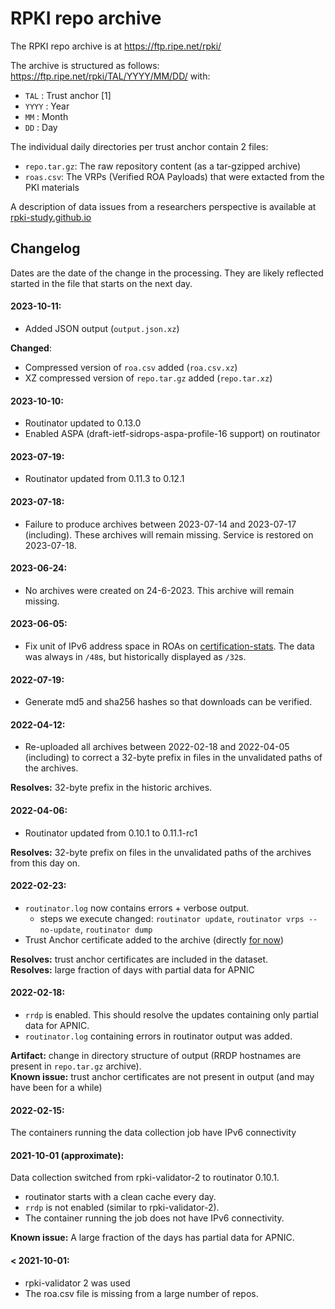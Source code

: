 # RPKI repo archive

The RPKI repo archive is at https://ftp.ripe.net/rpki/ 

The archive is structured as follows:
   https://ftp.ripe.net/rpki/TAL/YYYY/MM/DD/
with:
   * `TAL` : Trust anchor [1]
   * `YYYY` : Year
   * `MM`   : Month
   * `DD`   : Day

The individual daily directories per trust anchor contain 2 files:
   * `repo.tar.gz`: The raw repository content (as a tar-gzipped archive)
   * `roas.csv`: The VRPs (Verified ROA Payloads) that were extacted from the PKI materials


A description of data issues from a researchers perspective is available at [rpki-study.github.io](https://rpki-study.github.io/rpki-archive/)

## Changelog
Dates are the date of the change in the processing. They are likely reflected started in the file that starts on the next day.

#### 2023-10-11:

  * Added JSON output (`output.json.xz`)

**Changed**:
  * Compressed version of `roa.csv` added (`roa.csv.xz`)
  * XZ compressed version of `repo.tar.gz` added (`repo.tar.xz`)

#### 2023-10-10:

  * Routinator updated to 0.13.0
  * Enabled ASPA (draft-ietf-sidrops-aspa-profile-16 support) on routinator

#### 2023-07-19:

  * Routinator updated from 0.11.3 to 0.12.1

#### 2023-07-18:

  * Failure to produce archives between 2023-07-14 and 2023-07-17 (including). These archives will remain missing. Service is restored on 2023-07-18.

#### 2023-06-24:

  * No archives were created on 24-6-2023. This archive will remain missing.

#### 2023-06-05:

  * Fix unit of IPv6 address space in ROAs on [certification-stats]. The data
    was always in `/48`s, but historically displayed as `/32`s.

#### 2022-07-19:

  * Generate md5 and sha256 hashes so that downloads can be verified.

#### 2022-04-12:

  * Re-uploaded all archives between 2022-02-18 and 2022-04-05 (including) to correct a 32-byte prefix in files in the unvalidated paths of the archives.

**Resolves:** 32-byte prefix in the historic archives.

#### 2022-04-06:

  * Routinator updated from 0.10.1 to 0.11.1-rc1

**Resolves:** 32-byte prefix on files in the unvalidated paths of the archives from this day on.

#### 2022-02-23:
  * `routinator.log` now contains errors + verbose output.
    * steps we execute changed: `routinator update`, `routinator vrps --no-update`, `routinator dump`
  * Trust Anchor certificate added to the archive (directly [for now](https://github.com/NLnetLabs/routinator/issues/722))

**Resolves:** trust anchor certificates are included in the dataset.  
**Resolves:** large fraction of days with partial data for APNIC

#### 2022-02-18:
  * `rrdp` is enabled. This should resolve the updates containing only partial data for APNIC.
  * `routinator.log` containing errors in routinator output was added.

**Artifact:** change in directory structure of output (RRDP hostnames are present in `repo.tar.gz` archive).  
**Known issue:** trust anchor certificates are not present in output (and may have been for a while)

#### 2022-02-15:
The containers running the data collection job have IPv6 connectivity

#### 2021-10-01 (approximate):

Data collection switched from rpki-validator-2 to routinator 0.10.1.

  * routinator starts with a clean cache every day.
  * `rrdp` is not enabled (similar to rpki-validator-2).
  * The container running the job does not have IPv6 connectivity.

**Known issue:** A large fraction of the days has partial data for APNIC.

#### < 2021-10-01:

  * rpki-validator 2 was used
  * The roa.csv file is missing from a large number of repos.

[certification-stats]: https://certification-stats.ripe.net/
